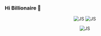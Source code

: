 ### Hi Billionaire 👋

<p align="center">

<img src="https://github-readme-stats.vercel.app/api?username=johnspeny&show_icons=true&locale=en" alt="JS" />
<img src="https://github-readme-streak-stats.herokuapp.com/?user=johnspeny&" alt="JS" />
</p>

<p align="center">

<img src="https://github-readme-stats.vercel.app/api/top-langs/?username=johnspeny&langs_count=8&hide=HTML,CSS,Vue&layout=compact" alt="JS" />

</p>

<!--
**johnspeny/johnspeny** is a ✨ _special_ ✨ repository because its `README.md` (this file) appears on your GitHub profile.

Here are some ideas to get you started:

- 🔭 I’m currently working on ...
- 🌱 I’m currently learning ...
- 👯 I’m looking to collaborate on ...
- 🤔 I’m looking for help with ...
- 💬 Ask me about ...
- 📫 How to reach me: ...
- 😄 Pronouns: ...
- ⚡ Fun fact: ...
-->
